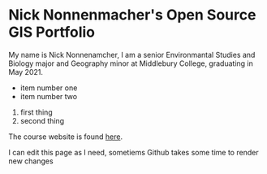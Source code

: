 # Nick Nonnenmacher's Open Source GIS Portfolio
My name is Nick Nonnenamcher, I am a senior Environmantal Studies and Biology major and Geography minor at Middlebury College, graduating in May 2021. 

- item number one
- item number two

1. first thing
2. second thing

The course website is found [here](https://gis4dev.github.io).

I can edit this page as I need, sometiems Github takes some time to render new changes
